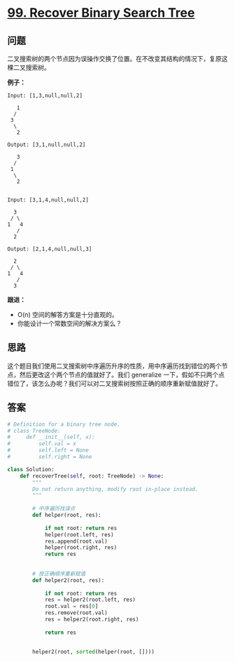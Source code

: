 # [99. Recover Binary Search Tree](https://leetcode.com/problems/recover-binary-search-tree/)

## 问题

二叉搜索树的两个节点因为误操作交换了位置。在不改变其结构的情况下，复原这棵二叉搜索树。

**例子：**

```
Input: [1,3,null,null,2]

   1
  /
 3
  \
   2

Output: [3,1,null,null,2]

   3
  /
 1
  \
   2


Input: [3,1,4,null,null,2]

  3
 / \
1   4
   /
  2

Output: [2,1,4,null,null,3]

  2
 / \
1   4
   /
  3
```

**跟进：**

- O(n) 空间的解答方案是十分直观的。
- 你能设计一个常数空间的解决方案么？

## 思路

这个题目我们使用二叉搜索树中序遍历升序的性质，用中序遍历找到错位的两个节点，然后更改这个两个节点的值就好了。我们 generalize 一下，假如不只两个点错位了，该怎么办呢？我们可以对二叉搜索树按照正确的顺序重新赋值就好了。

## 答案

```python
# Definition for a binary tree node.
# class TreeNode:
#     def __init__(self, x):
#         self.val = x
#         self.left = None
#         self.right = None

class Solution:
    def recoverTree(self, root: TreeNode) -> None:
        """
        Do not return anything, modify root in-place instead.
        """
        
        # 中序遍历找误点
        def helper(root, res):
        
            if not root: return res
            helper(root.left, res)
            res.append(root.val)
            helper(root.right, res)
            return res
        
        
        # 按正确顺序重新赋值
        def helper2(root, res):
            
            if not root: return res
            res = helper2(root.left, res)
            root.val = res[0]
            res.remove(root.val)
            res = helper2(root.right, res)
                
            return res
        
        
        helper2(root, sorted(helper(root, [])))
```
